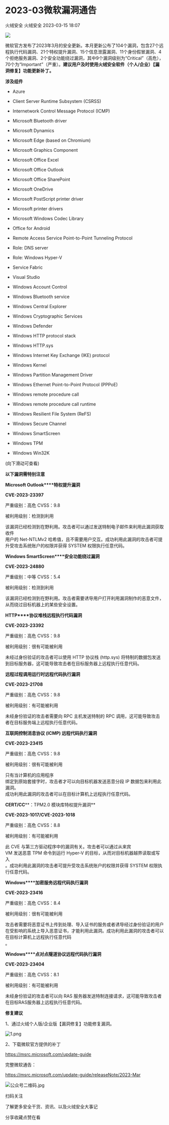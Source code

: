 #  2023-03微软漏洞通告   
火绒安全  火绒安全   2023-03-15 18:07  
  
![](https://mmbiz.qpic.cn/sz_mmbiz_gif/0icdicRft8tz4iaz3FP1YUpUHbia9uCX6TxNQYsD22ViaPDm3MSVibGYzHua0gr6XH96DHwiaAcyQ4adMuibfXlZQ7JiarQ/640?wx_fmt=gif "")  
  
  
微软官方发布了2023年3月的安全更新。本月更新公布了104个漏洞，包含27个远程执行代码漏洞、21个特权提升漏洞、15个信息泄露漏洞、11个身份假冒漏洞、4个拒绝服务漏洞、2个安全功能绕过漏洞，其中9个漏洞级别为“Critical”（高危），70个为“Important”（严重）。**建议用户及时使用火绒安全软件（个人/企业）【漏洞修复】功能更新补丁。**  
  
  
**涉及组件**  
  
  
  
  
  
- Azure  
  
- Client Server Runtime Subsystem (CSRSS)  
  
- Internetwork Control Message Protocol (ICMP)  
  
- Microsoft Bluetooth driver  
  
- Microsoft Dynamics  
  
- Microsoft Edge (based on Chromium)  
  
- Microsoft Graphics Component  
  
- Microsoft Office Excel  
  
- Microsoft Office Outlook  
  
- Microsoft Office SharePoint  
  
- Microsoft OneDrive  
  
- Microsoft PostScript printer driver  
  
- Microsoft printer drivers  
  
- Microsoft Windows Codec Library  
  
- Office for Android  
  
- Remote Access Service Point-to-Point Tunneling Protocol  
  
- Role: DNS server  
  
- Role: Windows Hyper-V  
  
- Service Fabric  
  
- Visual Studio  
  
- Windows Account Control  
  
- Windows Bluetooth service  
  
- Windows Central Explorer  
  
- Windows Cryptographic Services  
  
- Windows Defender  
  
- Windows HTTP protocol stack  
  
- Windows HTTP.sys  
  
- Windows Internet Key Exchange (IKE) protocol  
  
- Windows Kernel  
  
- Windows Partition Management Driver  
  
- Windows Ethernet Point-to-Point Protocol (PPPoE)  
  
- Windows remote procedure call  
  
- Windows remote procedure call runtime  
  
- Windows Resilient File System (ReFS)  
  
- Windows Secure Channel  
  
- Windows SmartScreen  
  
- Windows TPM  
  
- Windows Win32K  
  
  
  
  
(向下滑动可查看)  
  
  
**以下漏洞需特别注意**  
  
  
  
  
  
**Microsoft Outlook****特权提升漏洞**  
  
**CVE-2023-23397**  
  
严重级别：高危 CVSS：9.8  
  
被利用级别：检测到利用  
  
  
该漏洞已经检测到在野利用。攻击者可以通过发送特制电子邮件来利用此漏洞获取收件  
用户的 Net-NTLMv2 哈希值，且不需要用户交互。成功利用此漏洞的攻击者可提升受攻击系统账户的权限并获得 SYSTEM 权限执行任意代码。  
  
  
  
**Windows SmartScreen****安全功能绕过漏洞**  
  
**CVE-2023-24880**  
  
严重级别：中等 CVSS：5.4  
  
被利用级别：检测到利用  
  
  
该漏洞已经检测到在野利用。攻击者需要诱导用户打开利用漏洞制作的恶意文件，从而绕过目标机器上的某些安全设置。  
  
  
  
**HTTP****协议堆栈远程执行代码漏洞**  
  
**CVE-2023-23392**  
  
严重级别：高危 CVSS：9.8  
  
被利用级别：很有可能被利用  
  
  
未经过身份验证的攻击者可以使用 HTTP 协议栈 (http.sys) 将特制的数据包发送到目标服务器，这可能导致攻击者在目标服务器上远程执行任意代码。  
  
  
  
**远程过程调用运行时远程代码执行漏洞**  
  
**CVE-2023-21708**  
  
严重级别：高危 CVSS：9.8  
  
被利用级别：有可能被利用  
  
  
未经身份验证的攻击者需要向 RPC 主机发送特制的 RPC 调用，这可能导致攻击者在目标服务端上远程执行任意代码。  
  
  
  
**互联网控制消息协议 (ICMP) 远程代码执行漏洞**  
  
**CVE-2023-23415**  
  
严重级别：高危 CVSS：9.8  
  
被利用级别：很有可能被利用  
  
  
只有当计算机的应用程序  
绑定到原始套接字时，攻击者才可以向目标机器发送恶意分段 IP 数据包来利用此漏洞。  
成功利用此漏洞的攻击者可以在目标计算机上远程执行任意代码。  
  
  
  
**CERT/CC****：TPM2.0 模块库特权提升漏洞**  
  
**CVE-2023-1017/CVE-2023-1018**  
  
严重级别：高危 CVSS：8.8  
  
被利用级别：有可能被利用  
  
  
此 CVE 与第三方驱动程序中的漏洞有关。攻击者可以通过从来宾  
 VM 发送恶意 TPM 命令到运行 Hyper-V 的目标，从而对目标机器越界读取或写入  
。成功利用此漏洞的攻击者可提升受攻击系统账户的权限并获得 SYSTEM 权限执行任意代码。  
  
  
  
**Windows****加密服务远程代码执行漏洞**  
  
**CVE-2023-23416**  
  
严重级别：高危 CVSS：8.4  
  
被利用级别：很有可能被利用  
  
  
攻击者需要将恶意证书上传到处理、导入证书的服务或者诱导经过身份验证的用户在受影响的系统上导入恶意证书，才能利用此漏洞。成功利用此漏洞的攻击者可以在目标计算机上远程执行任意代码  
。  
  
  
  
**Windows****点对点隧道协议远程代码执行漏洞**  
  
**CVE-2023-23404**  
  
严重级别：高危 CVSS：8.1  
  
被利用级别：有可能被利用  
  
  
未经身份验证的攻击者可以向 RAS 服务器发送特制连接请求，这可能导致攻击者在目标RAS服务器上远程执行任意代码。  
  
  
  
**修复建议**  
  
  
  
  
  
1、通过火绒个人版/企业版【漏洞修复】功能修复漏洞。  
  
![](https://mmbiz.qpic.cn/sz_mmbiz_png/0icdicRft8tz4iaz3FP1YUpUHbia9uCX6TxNzcadfMeKHVOXtf1phPrdqibtRG6icZVfKa1hcIg9H9gI3JI1UPFmA0Yw/640?wx_fmt=png "1.png")  
  
  
2、下载微软官方提供的补丁  
  
https://msrc.microsoft.com/update-guide  
  
  
  
完整微软通告：  
  
https://msrc.microsoft.com/update-guide/releaseNote/2023-Mar  
  
  
  
  
![](https://mmbiz.qpic.cn/sz_mmbiz_jpg/0icdicRft8tz4iaz3FP1YUpUHbia9uCX6TxNjgmc3Fr60jy4LxZiaNSB37kZOYl5ySiaoAQGRGavyOUxl3J2mabzPibzw/640?wx_fmt=jpeg "公众号二维码.jpg")  
  
扫码关注  
  
了解更多安全干货、资讯、以及火绒安全大事记  
  
  
分享收藏点赞在看  
  
